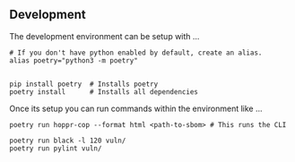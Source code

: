 ## Development
The development environment can be setup with ...

```
# If you don't have python enabled by default, create an alias.
alias poetry="python3 -m poetry"


pip install poetry  # Installs poetry
poetry install      # Installs all dependencies
```

Once its setup you can run commands within the environment like ...

```
poetry run hoppr-cop --format html <path-to-sbom> # This runs the CLI 

poetry run black -l 120 vuln/
poetry run pylint vuln/
```
